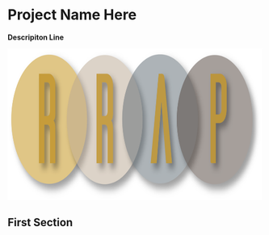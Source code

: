 # Project Name Here
**Descripiton Line**

<p align="center"><img src="resources/RRaPLogo.png" width="900" height="300"></p>

## First Section